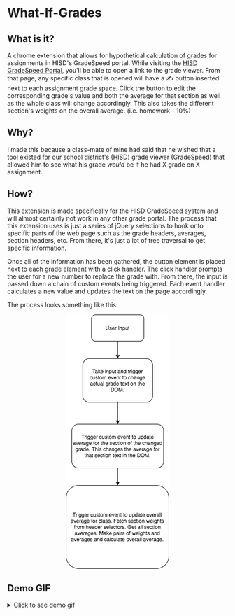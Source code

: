 # What-If-Grades
## What is it?
A chrome extension that allows for hypothetical calculation of grades for assignments in HISD's GradeSpeed portal. While visiting the [HISD GradeSpeed Portal][1], you'll be able to open a link to the grade viewer. From that page, any specific class that is opened will have a ✍ button inserted next to each assignment grade space. Click the button to edit the corresponding grade's value and both the average for that section as well as the whole class will change accordingly. This also takes the different section's weights on the overall average. (i.e. homework - 10%)

## Why?
I made this because a class-mate of mine had said that he wished that a tool existed for our school district's (HISD) grade viewer (GradeSpeed) that allowed him to see what his grade *would* be if he had X grade on X assignment.

## How?
This extension is made specifically for the HISD GradeSpeed system and will almost certainly not work in any other grade portal. The process that this extension uses is just a series of jQuery selections to hook onto specific parts of the web page such as the grade headers, averages, section headers, etc. From there, it's just a lot of tree traversal to get specific information.

Once all of the information has been gathered, the button element is placed next to each grade element with a click handler. The click handler prompts the user for a new number to replace the grade with. From there, the input is passed down a chain of custom events being triggered. Each event handler calculates a new value and updates the text on the page accordingly.

The process looks something like this:
<p align="center">
  <img src="https://raw.githubusercontent.com/TheOdd/what-if-grades/master/imgs/chart.png" />
</p>

## Demo GIF
<p align="center">
  <details>
    <summary>Click to see demo gif</summary>
    <img src="https://github.com/TheOdd/what-if-grades/blob/master/imgs/demo.gif" />
  </details>
</p>

[1]:https://apps.houstonisd.org/ParentStudentConnect/
